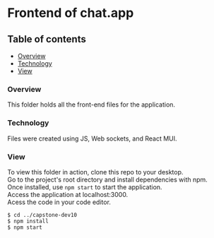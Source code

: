 # Frontend of chat.app 
## Table of contents
* [Overview](#overview)
* [Technology](#technology)
* [View](#view)


### Overview
This folder holds all the front-end files for the application.

### Technology
Files were created using JS, Web sockets, and React MUI.

### View 
To view this folder in action, clone this repo to your desktop.<br />
Go to the project's root directory and install dependencies with npm.<br />
Once installed, use `npm start` to start the application.<br />
Access the application at localhost:3000.<br />
Acess the code in your code editor.<br />

```
$ cd ../capstone-dev10
$ npm install
$ npm start
```
